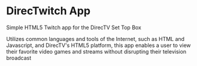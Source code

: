 # DirecTwitch App
Simple HTML5 Twitch app for the DirecTV Set Top Box

Utilizes common languages and tools of the Internet, such as HTML and Javascript, and DirecTV's HTML5 platform, this app enables a user to view their favorite video games and streams without disrupting their television broadcast
